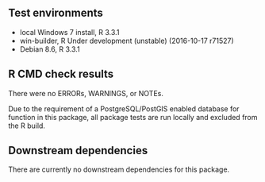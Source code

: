 ## Test environments
* local Windows 7 install, R 3.3.1
* win-builder, R Under development (unstable) (2016-10-17 r71527)
* Debian 8.6, R 3.3.1

## R CMD check results
There were no ERRORs, WARNINGS, or NOTEs.

Due to the requirement of a PostgreSQL/PostGIS enabled database for function in this package, all package tests are run locally and excluded from the R build.

## Downstream dependencies
There are currently no downstream dependencies for this package.